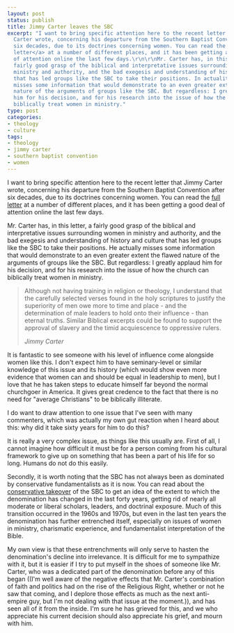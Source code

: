 ```yaml
---
layout: post
status: publish
title: Jimmy Carter leaves the SBC
excerpt: "I want to bring specific attention here to the recent letter that Jimmy
  Carter wrote, concerning his departure from the Southern Baptist Convention after
  six decades, due to its doctrines concerning women. You can read the <a href=\"http://www.guardian.co.uk/commentisfree/2009/jul/12/jimmy-carter-womens-rights-equality\">full
  letter</a> at a number of different places, and it has been getting a good deal
  of attention online the last few days.\r\n\r\nMr. Carter has, in this letter, a
  fairly good grasp of the biblical and interpretative issues surrounding women in
  ministry and authority, and the bad exegesis and understanding of history and culture
  that has led groups like the SBC to take their positions. In actuality, he actually
  misses some information that would demonstrate to an even greater extent the flawed
  nature of the arguments of groups like the SBC. But regardless: I greatly applaud
  him for his decision, and for his research into the issue of how the church can
  biblically treat women in ministry."
type: post
categories:
- theology
- culture
tags:
- theology
- jimmy carter
- southern baptist convention
- women
---
```

I want to bring specific attention here to the recent letter that Jimmy Carter wrote, concerning his departure from the Southern Baptist Convention after six decades, due to its doctrines concerning women. You can read the <a href="http://www.guardian.co.uk/commentisfree/2009/jul/12/jimmy-carter-womens-rights-equality">full letter</a> at a number of different places, and it has been getting a good deal of attention online the last few days.

Mr. Carter has, in this letter, a fairly good grasp of the biblical and interpretative issues surrounding women in ministry and authority, and the bad exegesis and understanding of history and culture that has led groups like the SBC to take their positions. He actually misses some information that would demonstrate to an even greater extent the flawed nature of the arguments of groups like the SBC. But regardless: I greatly applaud him for his decision, and for his research into the issue of how the church can biblically treat women in ministry.

<blockquote><p>Although not having training in religion or theology, I understand that the carefully selected verses found in the holy scriptures to justify the superiority of men owe more to time and place - and the determination of male leaders to hold onto their influence - than eternal truths. Similar Biblical excerpts could be found to support the approval of slavery and the timid acquiescence to oppressive rulers.</p><cite>Jimmy Carter</cite></blockquote>

It is fantastic to see someone with his level of influence come alongside women like this. I don't expect him to have seminary-level or similar knowledge of this issue and its history (which would show even more evidence that women can and should be equal in leadership to men), but I love that he has taken steps to educate himself far beyond the normal churchgoer in America. It gives great credence to the fact that there is no need for "average Christians" to be biblically illiterate.

I do want to draw attention to one issue that I've seen with many commenters, which was actually my own gut reaction when I heard about this: why did it take sixty years for him to do this?

It is really a very complex issue, as things like this usually are. First of all, I cannot imagine how difficult it must be for a person coming from his cultural framework to give up on something that has been a part of his life for so long. Humans do not do this easily.

Secondly, it is worth noting that the SBC has not always been as dominated by conservative fundamentalists as it is now. You can read about the <a href="http://en.wikipedia.org/wiki/Southern_Baptist_Convention_Conservative_Resurgence/Fundamentalist_Takeover">conservative takeover</a> of the SBC to get an idea of the extent to which the denomination has changed in the last forty years, getting rid of nearly all moderate or liberal scholars, leaders, and doctrinal exposure. Much of this transition occurred in the 1960s and 1970s, but even in the last ten years the denomination has further entrenched itself, especially on issues of women in ministry, charismatic experience, and fundamentalist interpretation of the Bible.

My own view is that these entrenchments will only serve to hasten the denomination's decline into irrelevance. It is difficult for me to sympathize with it, but it is easier if I try to put myself in the shoes of someone like Mr. Carter, who was a dedicated part of the denomination before any of this began ((I'm well aware of the negative effects that Mr. Carter's combination of faith and politics had on the rise of the Religious Right, whether or not he saw that coming, and I deplore those effects as much as the next anti-empire guy, but I'm not dealing with that issue at the moment.)), and has seen all of it from the inside. I'm sure he has grieved for this, and we who appreciate his current decision should also appreciate his grief, and mourn with him.
